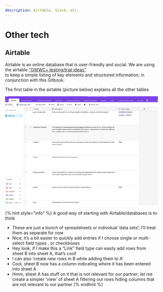 ```yaml
---
description: Airtable, Slack, etc.
---
```


# Other tech

## Airtable

Airtable is an online database that is user-friendly and social. We are using the airtable ["GWWC+ testing/trial ideas"](https://airtable.com/invite/l?inviteId=invrYLQD6MCwj5tzF\&inviteToken=756e551c2eb2be11add77811fa080f3ac80c5adc68b402c5dcbbc4a16684b836)\
to keep a simple listing of key elements and structured information; in conjunction with this Gitbook.

The first table in the airtable (picture below) explains all the other tables

![](<../../.gitbook/assets/image (2).png>)

{% hint style="info" %}
A good way of starting with Airtable/databases is to think

* These are just a bunch of spreadsheets or individual ‘data sets’; I’ll treat them as separate for now
* Nice, it’s a bit easier to quickly add entries if I choose single or multi-select field types , or checkboxes
* Hey look, if I make this a “Link” field type can easily add rows from sheet B into sheet A, that’s cool!
* I can also ‘create new rows in B while adding them to A’
* Cool, sheet B now has a column indicating where it has been entered into sheet A
* Hmm, sheet A has stuff on it that is not relevant for our partner; let me create a simpler ‘view’ of sheet A filtering out rows hiding columns that are not relevant to our partner
{% endhint %}
